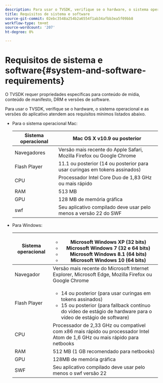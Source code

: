 ```yaml
---
description: Para usar o TVSDK, verifique se o hardware, o sistema operacional e as versões do aplicativo atendem aos requisitos mínimos listados abaixo.
title: Requisitos de sistema e software
source-git-commit: 02ebc3548a254b2a6554f1ab34afbb3ea5f09bb8
workflow-type: tm+mt
source-wordcount: '207'
ht-degree: 0%

---
```


# Requisitos de sistema e software{#system-and-software-requirements}

O TVSDK requer propriedades específicas para conteúdo de mídia, conteúdo de manifesto, DRM e versões de software.

Para usar o TVSDK, verifique se o hardware, o sistema operacional e as versões do aplicativo atendem aos requisitos mínimos listados abaixo.

<!--<a id="section_FD9C110E85BB483B869FBB94E5662710"></a>-->

* Para o sistema operacional Mac:

  | Sistema operacional | Mac OS X v10.9 ou posterior |
  |---|---|
  | Navegadores | Versão mais recente do Apple Safari, Mozilla Firefox ou Google Chrome |
  | Flash Player | 11.1 ou posterior (14 ou posterior para usar curingas em tokens assinados) |
  | CPU | Processador Intel Core Duo de 1,83 GHz ou mais rápido |
  | RAM | 513 MB |
  | GPU | 128 MB de memória gráfica |
  | swf | Seu aplicativo compilado deve usar pelo menos a versão 22 do SWF |

* Para Windows:

  | Sistema operacional | <ul><li>Microsoft Windows XP (32 bits)</li><li>Microsoft Windows 7 (32 e 64 bits)</li><li>Microsoft Windows 8.1 (64 bits)</li><li>Microsoft Windows 10 (64 bits)</li></ul> |
  |---|---|
  | Navegador | Versão mais recente do Microsoft Internet Explorer, Microsoft Edge, Mozilla Firefox ou Google Chrome |
  | Flash Player | <ul><li>14 ou posterior (para usar curingas em tokens assinados)</li><li>15 ou posterior (para fallback contínuo do vídeo de estágio de hardware para o vídeo de estágio de software)</li></ul> |
  | CPU | Processador de 2,33 GHz ou compatível com x86 mais rápido ou processador Intel Atom de 1,6 GHz ou mais rápido para netbooks |
  | RAM | 512 MB (1 GB recomendado para netbooks) |
  | GPU | 128MB de memória gráfica |
  | SWF | Seu aplicativo compilado deve usar pelo menos o swf versão 22 |
